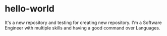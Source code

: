 # hello-world
It's a new repository and testing for creating new repository.
I'm a Software Engineer with multiple skills and having a good command over Languages.
